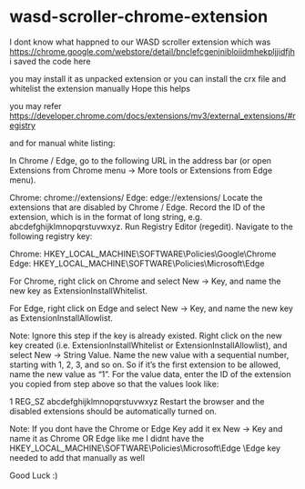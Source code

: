 # wasd-scroller-chrome-extension

I dont know what happned to our WASD scroller extension which was https://chrome.google.com/webstore/detail/bnclefcgenjnibloiidmhekpljjidfjh i saved the code here

you may install it as unpacked extension or you can install the crx file and whitelist the extension manually Hope this helps 

you may refer https://developer.chrome.com/docs/extensions/mv3/external_extensions/#registry 

and for manual white listing:

In Chrome / Edge, go to the following URL in the address bar (or open Extensions from Chrome menu -> More tools or Extensions from Edge menu).

Chrome: chrome://extensions/
Edge: edge://extensions/
Locate the extensions that are disabled by Chrome / Edge. Record the ID of the extension, which is in the format of long string, e.g. abcdefghijklmnopqrstuvwxyz.
Run Registry Editor (regedit).
Navigate to the following registry key:

Chrome: HKEY_LOCAL_MACHINE\SOFTWARE\Policies\Google\Chrome
Edge: HKEY_LOCAL_MACHINE\SOFTWARE\Policies\Microsoft\Edge

For Chrome, right click on Chrome and select New -> Key, and name the new key as ExtensionInstallWhitelist.

For Edge, right click on Edge and select New -> Key, and name the new key as ExtensionInstallAllowlist.

Note: Ignore this step if the key is already existed.
Right click on the new key created (i.e. ExtensionInstallWhitelist or ExtensionInstallAllowlist), and select New -> String Value. Name the new value with a sequential number, starting with 1, 2, 3, and so on. So if it’s the first extension to be allowed, name the new value as “1”.
For the value data, enter the ID of the extension you copied from step above so that the values look like:

1 REG_SZ abcdefghijklmnopqrstuvwxyz
Restart the browser and the disabled extensions should be automatically turned on.

Note: If you dont have the Chrome or Edge Key add it ex New -> Key and name it as Chrome  OR  Edge
like me I didnt have the HKEY_LOCAL_MACHINE\SOFTWARE\Policies\Microsoft\Edge   \Edge  key needed to add that manually as well 

Good Luck :)
